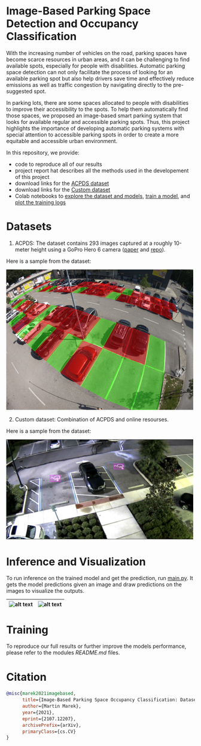 # Image-Based Parking Space Detection and Occupancy Classification

   With the increasing number of vehicles on the road, parking spaces have become scarce resources in urban areas, and it can be challenging to find available spots, especially for people with disabilities. Automatic parking space detection can not only facilitate the process of looking for an available parking spot but also help drivers save time and effectively reduce emissions as well as traffic congestion by navigating directly to the pre-suggested spot.
   
   In parking lots, there are some spaces allocated to people with disabilities to improve their accessibility to the spots. To help them automatically find those spaces, we proposed an image-based smart parking system that looks for available regular and accessible parking spots. Thus, this project highlights the importance of developing automatic parking systems with special attention to accessible parking spots in order to create a more equitable and accessible urban environment.



In this repository, we provide:
- code to reproduce all of our results
- project report hat describes all the methods used in the developement of this project 
- download links for the [ACPDS dataset](https://pub-e8bbdcbe8f6243b2a9933704a9b1d8bc.r2.dev/parking%2Frois_gopro.zip)
- download links for the [Custom dataset](https://drive.google.com/file/d/1__tQI7GGbzt4KL0cv6gR6UmJyzVDQPoE/view?usp=sharing)
- Colab notebooks to [explore the dataset and models](https://colab.research.google.com/github/martin-marek/parking-space-occupancy/blob/main/notebooks/model_playground.ipynb), [train a model](https://colab.research.google.com/github/martin-marek/parking-space-occupancy/blob/main/notebooks/train.ipynb), and [plot the training logs](https://colab.research.google.com/github/martin-marek/parking-space-occupancy/blob/main/notebooks/train_log_analysis.ipynb)

# Datasets

1. ACPDS:
The dataset contains 293 images captured at a roughly 10-meter height using a GoPro Hero 6 camera ([paper](https://arxiv.org/pdf/2107.12207.pdf) and [repo](https://github.com/martin-marek/parking-space-occupancy)).

Here is a sample from the dataset:

<img src="/Modules/Space/illustrations/dataset_sample.jpg" width="500" alt="alt_text">

2. Custom dataset:
Combination of ACPDS and online resourses. 

Here is a sample from the dataset:

<img src="/Modules/Mark/illustrations/dataset_sample.png" width="500" alt="alt_text">

# Inference and Visualization

To run inference on the trained model and get the prediction, run [main.py](main.py). It gets the model predictions given an image and draw predictions on the images to visualize the outputs. 

| ![alt text](/Illustrations/prediction_visualiztion_sample_img1.png) | ![alt text](/Illustrations/prediction_visualiztion_sample_img2.png) |
| ------------ | ------------ |


# Training

To reproduce our full results or further improve the models performance, please refer to the modules *README.md* files.

# Citation

```bibtex
@misc{marek2021imagebased,
      title={Image-Based Parking Space Occupancy Classification: Dataset and Baseline}, 
      author={Martin Marek},
      year={2021},
      eprint={2107.12207},
      archivePrefix={arXiv},
      primaryClass={cs.CV}
}
```
